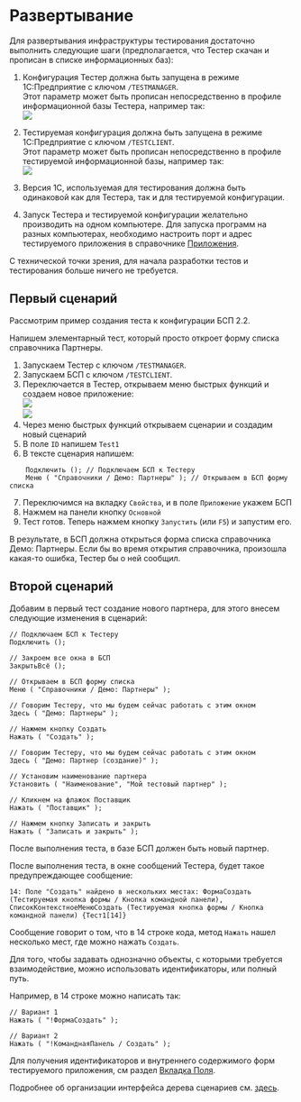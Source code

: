 # Развертывание

Для развертывания инфраструктуры тестирования достаточно выполнить следующие шаги (предполагается, что Тестер скачан и прописан в списке информационных баз):

1.  Конфигурация Тестер должна быть запущена в режиме 1С:Предприятие с ключом `/TESTMANAGER`.  
    Этот параметр может быть прописан непосредственно в профиле информационной базы Тестера, например так:  
    ![](/img/2016_11_09_01_09_311.png)  
     
2.  Тестируемая конфигурация должна быть запущена в режиме 1С:Предприятие с ключом `/TESTCLIENT`.  
    Этот параметр может быть прописан непосредственно в профиле тестируемой информационной базы, например так:  
    ![](/img/2016_11_09_01_13_542.png)
3.  Версия 1С, используемая для тестирования должна быть одинаковой как для Тестера, так и для тестируемой конфигурации.
4.  Запуск Тестера и тестируемой конфигурации желательно производить на одном компьютере. Для запуска программ на разных компьютерах, необходимо настроить порт и адрес тестируемого приложения в справочнике [Приложения](applications.md).

С технической точки зрения, для начала разработки тестов и тестирования больше ничего не требуется.

Первый сценарий
---------------

Рассмотрим пример создания теста к конфигурации БСП 2.2.

Напишем элементарный тест, который просто откроет форму списка справочника Партнеры.

1.  Запускаем Тестер с ключом `/TESTMANAGER`.
2.  Запускаем БСП с ключом `/TESTCLIENT`.
3.  Переключается в Тестер, открываем меню быстрых функций и создаем новое приложение:  
    ![](/img/2017_06_26_21_01_421.png)  
    ![](/img/2017_06_26_21_03_482.png)
4.  Через меню быстрых функций открываем сценарии и создадим новый сценарий
5.  В поле `ID` напишем `Test1`
6.  В тексте сценария напишем:
   
```
	Подключить (); // Подключаем БСП к Тестеру
	Меню ( "Справочники / Демо: Партнеры" ); // Открываем в БСП форму списка
```

7. Переключимся на вкладку `Свойства`, и в поле `Приложение` укажем БСП
8. Нажмем на панели кнопку `Основной`
9. Тест готов. Теперь нажмем кнопку `Запустить` (или `F5`) и запустим его.

В результате, в БСП должна открыться форма списка справочника Демо: Партнеры. Если бы во время открытия справочника, произошла какая-то ошибка, Тестер бы о ней сообщил.

Второй сценарий
---------------

Добавим в первый тест создание нового партнера, для этого внесем следующие изменения в сценарий:

    // Подключаем БСП к Тестеру
    Подключить ();
    
    // Закроем все окна в БСП
    ЗакрытьВсё ();
    
    // Открываем в БСП форму списка
    Меню ( "Справочники / Демо: Партнеры" );
    
    // Говорим Тестеру, что мы будем сейчас работать с этим окном
    Здесь ( "Демо: Партнеры" );
    
    // Нажмем кнопку Создать
    Нажать ( "Создать" );
    
    // Говорим Тестеру, что мы будем сейчас работать с этим окном
    Здесь ( "Демо: Партнер (создание)" );
    
    // Установим наименование партнера
    Установить ( "Наименование", "Мой тестовый партнер" );
    
    // Кликнем на флажок Поставщик
    Нажать ( "Поставщик" );
    
    // Нажмем кнопку Записать и закрыть
    Нажать ( "Записать и закрыть" );

После выполнения теста, в базе БСП должен быть новый партнер.

После выполнения теста, в окне сообщений Тестера, будет такое предупреждающее сообщение:

    14: Поле "Создать" найдено в нескольких местах: ФормаСоздать (Тестируемая кнопка формы / Кнопка командной панели), СписокКонтекстноеМенюСоздать (Тестируемая кнопка формы / Кнопка командной панели) {Тест1[14]}

Сообщение говорит о том, что в 14 строке кода, метод `Нажать` нашел несколько мест, где можно нажать `Создать`.

Для того, чтобы задавать однозначно объекты, с которыми требуется взаимодействие, можно использовать идентификаторы, или полный путь.

Например, в 14 строке можно написать так:

    // Вариант 1
    Нажать ( "!ФормаСоздать" );
    
    // Вариант 2
    Нажать ( "!КоманднаяПанель / Создать" );

Для получения идентификаторов и внутреннего содержимого форм тестируемого приложения, см раздел [Вкладка Поля](scenarios.md#FieldsPage).

Подробнее об организации интерфейса дерева сценариев см. [здесь](scenarios.md).
